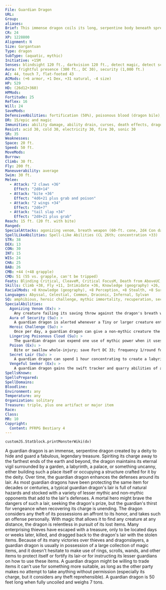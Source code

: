 ```yaml
---
File: Guardian Dragon
URL: 
Group: 
aliases: 
Brief: This immense dragon coils its long, serpentine body beneath spreading wings, its eyes glittering like burnished gold.
CR: 24
XP: 1228800
Alignment: N
Size: Gargantuan
Type: dragon
SubType: (aquatic, mythic)
Initiative: +15M
Senses: blindsight 120 ft., darkvision 120 ft., detect magic, detect scrying, low-light vision, mistsight; Perception +44
Aura: frightful presence (300 ft., DC 30), security (1,000 ft.)
AC: 44, touch 7, flat-footed 43
ACMods: (+6 armor, +1 Dex, +31 natural, -4 size)
HP: 529
HD: (26d12+360)
HPMods: 
Fortitude: 25
Reflex: 16
Will: 24
SaveMods: 
DefensiveAbilities: fortification (50%), poisonous blood (dragon bile), unstoppable
DR: 15/epic and magic
Immunities: ability damage, ability drain, curses, death effects, dragon traits, sleep, paralysis, poison
Resist: acid 30, cold 30, electricity 30, fire 30, sonic 30
SR: 35
Weaknesses: 
Space: 20 ft.
Speed: 50 ft.
MoveMods: 
Burrow: 
Climb: 30 ft.
Fly: 200 ft.
Maneuverability: average
Swim: 30 ft.
Melee: 
  - Attack: "2 claws +36"
    Effect: "2d8+14"
  - Attack: "bite +36"
    Effect: "4d6+21 plus grab and poison"
  - Attack: "2 wings +34"
    Effect: "2d6+7"
  - Attack: "tail slap +34"
    Effect: "2d8+21 plus grab"
Reach: 15 ft. (20 ft. with bite)
Ranged: 
SpecialAttacks: agonizing venom, breath weapon (60-ft. cone, 2d4 Con damage from poison, Fortitude DC 33 half, usable every 1d4 rounds), constrict (2d8+21), fast swallow, lingering poisonous cloud, mythic power (10/day, surge +1d12), poison, swallow whole (6d6 bludgeoning damage plus poison, AC 25, 52 hp)
SpellLikeAbilities: Spell-Like Abilities (CL 26th; concentration +33)  Constant-detect magic, detect scrying   At Will-discern location, false vision (see aura of security), fog cloud, greater dispel magic, locate object, major curseUM (DC 22), persuasive goadUM (DC 18)   3/day-geas/quest (DC 23), leashed shacklesUM (DC 21), maze, plant growth, spell turning, wall of stone, wall of thorns   1/day-breath of life, dimensional lock, limited wish (DC 24), mage's disjunction (DC 26), plane shift, word of recall
STR: 38
DEX: 13
CON: 30
INT: 15
WIS: 24
CHA: 25
BAB: 26
CMB: +44 (+48 grapple)
CMD: 51 (55 vs. grapple, can't be tripped)
Feats: Blinding Critical, CleaveM, Critical FocusM, Death from AboveUC, Flyby Attack, Great Cleave, Hover, Improved InitiativeM, Iron WillM, Multiattack, Power AttackM, Staggering Critical, Stunning Critical
Skills: Climb +38, Fly +11, Intimidate +36, Knowledge (geography) +26, Knowledge (local, religion) +18, Perception +44, Sense Motive +36, Spellcraft +18, Stealth +13, Survival +44, Swim +22, Use Magic Device +23
RacialMods: +8 Knowledge (geography), +8 Perception, +8 Stealth, +8 Survival
Languages: Abyssal, Celestial, Common, Draconic, Infernal, Sylvan
SQ: amphibious, heroic challenge, mythic immortality, recuperation, secret lair, vengeful seeker
SpecialAbilities:
  Agonizing Venom (Ex): >
    Any creature failing its saving throw against the dragon's breath weapon, poison, or poisonous blood is sickened with pain for 1 minute. A second, third, and fourth failed saving throw mean the creature is also staggered for 1 minute, nauseated for 1 minute, and helpless for 1 minute, respectively. This is a pain effect. If the dragon expends one use of mythic power when poisoning a creature, the dragon's breath weapon and poison overcome any poison immunity the target has.
  Aura of Security (Su): >
    A guardian dragon is alerted whenever a Tiny or larger creature enters its aura (as a mental alarm spell). If its dimensional lock spell-like ability is dispelled or destroyed, it may expend two uses of mythic power to cast it again. The dragon can use its false vision spell-like ability only within its aura, and the duration ends if the aura's area no longer includes the affected area.
  Heroic Challenge (Su): >
    Once per day, a guardian dragon can give a non-mythic creature the agile, arcane, divine, invincible, or savage mythic template (Pathfinder RPG Mythic Adventures 224). The dragon must expend a number of uses of mythic power equal to the amount the target creature's CR increases. The creature isn't under the dragon's control, but won't willingly attack the dragon unless magically forced to do so. Alternatively, the dragon can expend one use of mythic power to create difficult terrain in a 100-foot-radius burst; the type of difficult terrain is appropriate to the area (mud in plains, rubble in mountains, and so on). The effects of this ability persist as long as the dragon remains within 10 miles of the affected creature or area.
  Lingering Poisonous Cloud (Su): >
    The guardian dragon can expend one use of mythic power when it uses its breath weapon to have the cloud remain for 10 rounds, functioning as cloudkill. The dragon can expend one additional use of mythic power for this to function as mythic cloudkill.
  Poison (Ex): >
    Bite or swallow whole-injury; save Fort DC 33; frequency 1/round for 6 rounds; effect 1d4 Str and 1d4 Con; cure 2 consecutive saves.
  Secret Lair (Su): >
    A guardian dragon can spend 1 hour concentrating to create a labyrinthine extradimensional lair for itself and whatever it is guarding. This functions like greater create demiplane (Pathfinder RPG Ultimate Magic 213) and creates a demiplane with the morphic, portal, shape, and structure properties. The demiplane is approximately a 500-foot-diameter sphere, and the dragon usually fills it with a maze of corridors (most of which are large enough for the Gargantuan dragon to move through) to confuse and delay invaders intent on stealing its treasure. The demiplane's portal is connected to a spot in the dragon's hidden lair, and over time the dragon usually brings guardian creatures from the Material Plane to add to the demiplane's defenses. The dragon can have only one demiplane active at a time, and the demiplane dissolves 10d10 minutes after the dragon leaves, so the dragon leaves only for a few minutes at a time or if its treasure has been stolen.
  Vengeful Seeker (Ex): >
    A guardian dragon gains the swift tracker and quarry abilities of a ranger when tracking or hunting any creature that has confirmed a critical hit against it, penetrated its spell resistance, or taken any amount of its treasure. Any divination spell-like ability a guardian dragon uses to locate such a creature or its treasure counts as the mythic version of the spell, if appropriate.
SpellsKnown: 
SpellsPrepared: 
SpellDomains: 
Bloodline: 
Environment: any
Temperature: any
Organization: solitary
Treasure: triple, plus one artifact or major item
Race: 
Class: 
MR: 10
Copyright:
  Content: PFRPG Bestiary 4
---
```

```dataviewjs
customJS.Statblock.printMonsterWiki(dv)
```
A guardian dragon is an immense, serpentine dragon created by a deity to hide and guard a fabulous, legendary treasure. Spiriting its charge away to the farthest ends of the earth and beyond, the dragon maintains its eternal vigil surrounded by a garden, a labyrinth, a palace, or something uncanny, either building such a place itself or occupying a structure crafted for it by the deity. Over time, the guardian dragon enhances the defenses around its lair. As most guardian dragons have been protecting the same item for decades or centuries, a typical guardian dragon's lair is full of natural hazards and stocked with a variety of lesser mythic and non-mythic opponents that add to the lair's defenses. A mortal hero might brave the dangers of such a lair, seeking the dragon's prize, but the guardian's thirst for vengeance when recovering its charge is unending. The dragon considers any theft of its possessions an affront to its honor, and takes such an offense personally. With magic that allows it to find any creature at any distance, the dragon is relentless in pursuit of its lost items. Many enterprising thieves have escaped with a treasure, only to be located days or weeks later, killed, and dragged back to the dragon's lair with the stolen items. Because of its many victories over thieves and dragonslayers, a guardian dragon is usually in possession of a large collection of magic items, and it doesn't hesitate to make use of rings, scrolls, wands, and other items to protect itself or fortify its lair-or for instructing its lesser guardians on how to use these items. A guardian dragon might be willing to trade items it can't use for something more suitable, as long as the other party makes no attempt to take anything without permission (especially its charge, but it considers any theft reprehensible). A guardian dragon is 50 feet long when fully uncoiled and weighs 7 tons.
